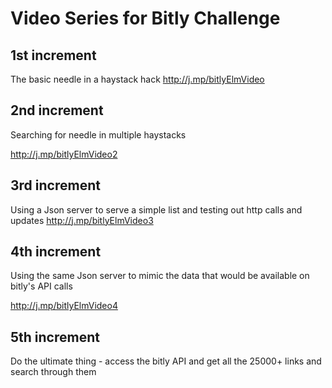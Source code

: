 
# Video Series for Bitly Challenge


## 1st increment
The basic needle in a haystack hack 
http://j.mp/bitlyElmVideo

## 2nd increment
Searching for needle in multiple haystacks 

http://j.mp/bitlyElmVideo2

## 3rd increment
Using a Json server to serve a simple list and testing out http calls and updates 
http://j.mp/bitlyElmVideo3

## 4th increment

Using the same Json server to mimic the data that would be available on bitly's API calls 

http://j.mp/bitlyElmVideo4

## 5th increment
Do the ultimate thing - access the bitly API and get all the 25000+ links and search through them 


